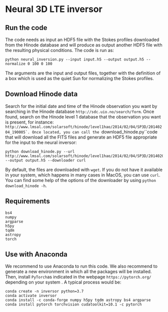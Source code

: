 # Neural 3D LTE inversor

## Run the code

The code needs as input an HDF5 file with the Stokes profiles downloaded from the Hinode database and will produce as output another HDF5 file with the resulting physical conditions.
The code is run as:

    python neural_inversion.py --input input.h5 --output output.h5 --normalize 0 100 0 100

The arguments are the input and output files, together with the definition of a box which is used as the quiet Sun for normalizing the Stokes profiles.

## Download Hinode data

Search for the initial date and time of the Hinode observation you want by
searching in the Hinode database ``http://sdc.uio.no/search/form``. Once found, search on the Hinode level 1 database that the observation you want is present, for instance: 
``http://www.lmsal.com/solarsoft/hinode/level1hao/2014/02/04/SP3D/20140204_190005`. Once located, you can call the ``download_hinode.py``code that will download all the FITS files and generate an HDF5 file appropriate for the input to the neural inversor:
    
    python download_hinode.py --url http://www.lmsal.com/solarsoft/hinode/level1hao/2014/02/04/SP3D/20140204_190005 --output output.h5 --downloader curl

By default, the files are downloaded with ``wget``. If you do not have it available in your system, which happens in many cases in MacOS, you can use ``curl``. You can find some help of the options of the downloader by using ``python download_hinode -h``.

## Requirements
    bs4
    numpy
    argparse
    h5py
    tqdm
    astropy
    torch

## Use with Anaconda

We recommend to use Anaconda to run this code. We also recommend to generate a new environment in which all the packages will be installed. Then, install ``PyTorch``as indicated in the webpage ``https://pytorch.org/`` depending on your system . A typical process would be:

    conda create -n inversor python=3.7
    conda activate inversor
    conda install -c conda-forge numpy h5py tqdm astropy bs4 argparse
    conda install pytorch torchvision cudatoolkit=10.1 -c pytorch